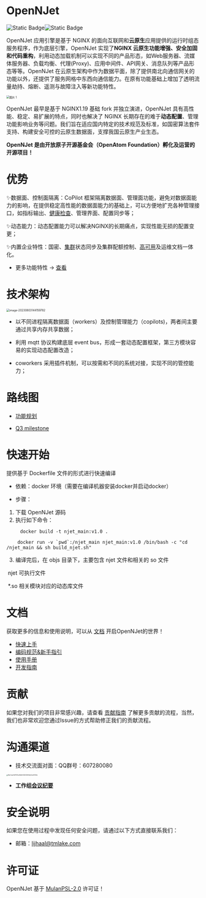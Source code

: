 # OpenNJet

![Static Badge](https://img.shields.io/badge/Release-V1.1.2-blue?link=https%3A%2F%2Fgitee.com%2Fnjet-rd%2Fnjet%2Ftags)![Static Badge](https://img.shields.io/badge/License-MulanPSL%202.0-blue)

OpenNJet 应用引擎是基于 NGINX 的面向互联网和**云原生**应用提供的运行时组态服务程序，作为底层引擎，OpenNJet 实现了**NGINX 云原生功能增强、安全加固和代码重构**，利用动态加载机制可以实现不同的产品形态，如Web服务器、流媒体服务器、负载均衡、代理(Proxy)、应用中间件、API网关、消息队列等产品形态等等。OpenNJet 在云原生架构中作为数据平面，除了提供南北向通信网关的功能以外，还提供了服务网格中东西向通信能力。在原有功能基础上增加了透明流量劫持、熔断、遥测与故障注入等新功能特性。

<img src="https://gitee.com/gebona/picture/raw/master/202308031418513.png" alt="图片 1" style="zoom:50%;" />

OpenNJet 最早是基于 NGINX1.19 基础 fork 并独立演进，OpenNJet 具有高性能、稳定、易扩展的特点，同时也解决了 NGINX 长期存在的难于**动态配置**、管理功能影响业务等问题。我们旨在适应国内特定的技术规范及标准，如国密算法套件支持、构建安全可控的云原生数据面，支撑我国云原生产业生态。

**OpenNJet 是由开放原子开源基金会（OpenAtom Foundation）孵化及运营的开源项目！**

# 优势

✨数据面、控制面隔离：CoPilot 框架隔离数据面、管理面功能，避免对数据面能力的影响，在提供稳定高性能的数据面能力的基础上，可以方便地扩充各种管理接口，如指标输出、[健康检查](https://gitee.com/njet-rd/docs/blob/master/zh-cn/OpenNJet%E4%BD%BF%E7%94%A8%E6%89%8B%E5%86%8Cv1.1.2.md#36-%E4%B8%BB%E5%8A%A8%E5%81%A5%E5%BA%B7%E6%A3%80%E6%9F%A5)、管理界面、配置同步等；

✨动态能力：动态配置能力可以解决NGINX的长期痛点，实现性能无损的配置变更；

✨内置企业特性：国密、[集群](https://gitee.com/njet-rd/docs/blob/master/zh-cn/OpenNJet%E4%BD%BF%E7%94%A8%E6%89%8B%E5%86%8Cv1.1.2.md#323-%E7%BB%84%E6%92%AD%E9%9B%86%E7%BE%A4)状态同步及集群配额控制、[高可用](https://gitee.com/njet-rd/docs/blob/master/zh-cn/OpenNJet%E4%BD%BF%E7%94%A8%E6%89%8B%E5%86%8Cv1.1.2.md#323-copilotha)及运维文档一体化。

- 更多功能特性 -> [查看](https://gitee.com/njet-rd/docs/blob/master/zh-cn/OpenNJet%E5%8A%9F%E8%83%BD%E7%89%B9%E6%80%A7.md)

# 技术架构

<img src="https://gitee.com/gebona/picture/raw/master/202308031442571.png" alt="image-20230803144159782" style="zoom:50%;" />

- 以不同进程隔离数据面（workers）及控制管理能力（copilots)，两者间主要通过共享内存共享数据；

- 利用 mqtt 协议构建底层 event bus，形成一套动态配置框架，第三方模块容易的实现动态配置改造；
- coworkers 采用插件机制，可以按需和不同的系统对接，实现不同的管控能力；

# 路线图

- [功能规划](https://gitee.com/njet-rd/njet/milestones/190511)

- [Q3 milestone](https://gitee.com/njet-rd/njet/milestones/189927)

# **快速开始**

提供基于 Dockerfile 文件的形式进行快速编译

- 依赖：docker 环境（需要在编译机器安装docker并启动docker）

- 步骤：  

1. 下载 OpenNJet 源码
2. 执行如下命令：

```
     docker build -t njet_main:v1.0 .

​    docker run -v `pwd`:/njet_main njet_main:v1.0 /bin/bash -c "cd /njet_main && sh build_njet.sh"
```

3. 编译完后，在 objs 目录下，主要包含 njet 文件和相关的 so 文件

​     njet 可执行文件

​     *.so 相关模块对应的动态库文件

# 文档

获取更多的信息和使用说明，可以从 [文档](https://gitee.com/njet-rd/docs) 开启OpenNJet的世界！

- [快速上手](https://gitee.com/njet-rd/docs/blob/master/zh-cn/OpenNJet%E5%BF%AB%E9%80%9F%E4%B8%8A%E6%89%8B.md)
- [编码规范&新手指引](https://gitee.com/njet-rd/docs/blob/master/zh-cn/OpenNJet%E7%BC%96%E7%A0%81%E8%A7%84%E8%8C%83%E4%BB%A5%E5%8F%8A%E6%96%B0%E6%89%8B%E6%8C%87%E5%BC%95.md)
- [使用手册](https://gitee.com/njet-rd/docs/blob/master/zh-cn/OpenNJet%E4%BD%BF%E7%94%A8%E6%89%8B%E5%86%8Cv1.1.2.md)
- [开发指南](https://gitee.com/njet-rd/docs/blob/master/zh-cn/CoPilot%E5%BC%80%E5%8F%91%E6%8C%87%E5%8D%97.md)

# 贡献

如果您对我们的项目非常感兴趣，请查看 [贡献指南](https://gitee.com/njet-rd/community/blob/master/%E5%BC%80%E5%8F%91%E8%80%85%E8%B4%A1%E7%8C%AE%E6%8C%87%E5%8D%97.md) 了解更多贡献的流程，当然，我们也非常欢迎您通过Issue的方式帮助修正我们的贡献流程。


# 沟通渠道

- 技术交流面对面：QQ群号：607280080

<img src="https://gitee.com/gebona/picture/raw/master/202308031735418.png" alt="WeChat7df7875d28df2f367d1693b20a30762b" style="zoom:25%;" />

- **工作组[会议纪要](http://opennjet.tmlake.com:9011/p/OpenNJet_%E5%8F%8C%E5%91%A8%E4%BC%9A)**

# 安全说明

如果您在使用过程中发现任何安全问题，请通过以下方式直接联系我们： 

- 邮箱：lijhaal@tmlake.com

# 许可证

OpenNJet 基于 [MulanPSL-2.0](http://license.coscl.org.cn/MulanPSL2/) 许可证！

